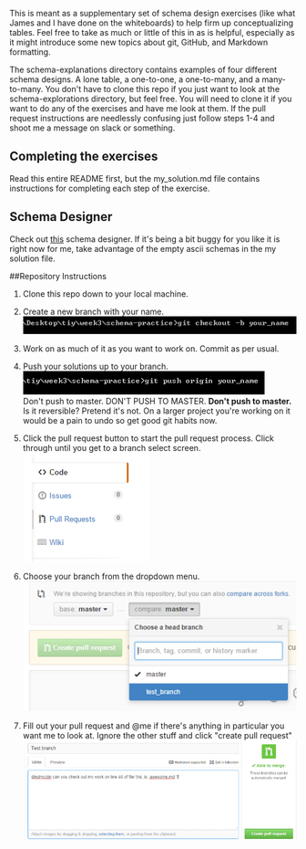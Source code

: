This is meant as a supplementary set of schema design exercises (like what James and I have done on the whiteboards) to help firm up conceptualizing tables.  Feel free to take as much or little of this in as is helpful, especially as it might introduce some new topics about git, GitHub, and Markdown formatting.  

The schema-explanations directory contains examples of four different schema designs.  A lone table, a one-to-one, a one-to-many, and a many-to-many.  You don't have to clone this repo if you just want to look at the schema-explorations directory, but feel free.  You will need to clone it if you want to do any of the exercises and have me look at them.  If the pull request instructions are needlessly confusing just follow steps 1-4 and shoot me a message on slack or something.

## Completing the exercises
Read this entire README first, but the my_solution.md file contains instructions for completing each step of the exercise.

## Schema Designer
Check out [this](http://ondras.zarovi.cz/sql/demo/) schema designer.  If it's being a bit buggy for you like it is right now for me, take advantage of the empty ascii schemas in the my solution file.

##Repository Instructions
1.  Clone this repo down to your local machine.

2.  Create a new branch with your name.
![Branch me](img/branchinstructions.png)

3.  Work on as much of it as you want to work on.  Commit as per usual.

4.  Push your solutions up to your branch.
![Don't Push to Master](img/dontpushtomaster.png)  
Don't push to master.  DON'T PUSH TO MASTER.  **Don't push to master.**
Is it reversible?  Pretend it's not.  On a larger project you're working on it would be a pain to undo so get good git habits now.

5.  Click the pull request button to start the pull request process.  Click through until you get to a branch select screen.  
![Pull Request](img/pr.png)

6.  Choose your branch from the dropdown menu.
![Test Branch](img/testbranch.png)

7.  Fill out your pull request and @me if there's anything in particular you want me to look at.  Ignore the other stuff and click "create pull request"
![Pull Request Example](img/prfilled.png)